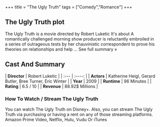 +++
title = "The Ugly Truth"
tags = ["Comedy","Romance"]
+++
## The Ugly Truth plot
The Ugly Truth is a movie directed by Robert Luketic It's about A romantically challenged morning show producer is reluctantly embroiled in a series of outrageous tests by her chauvinistic correspondent to prove his theories on relationships and help ... See full summary »
## Cast And Summary
| **Director**      | Robert Luketic |
    | :---        |    :----:   |
    |  **Actors** | Katherine Heigl, Gerard Butler, Bree Turner, Eric Winter |
    | **Year**   | 2009    |
    |  **Runtime** | 96 Minutes |
    |  **Rating** | 6.5 / 10 | 
    |  **Revenue** | 88.92$ Millions |
### How To Watch / Stream The Ugly Truth
You can watch The Ugly Truth on Disney+.
Also, you can stream The Ugly Truth via purchasing or having a rent on any of those streaming platforms.
Amazon Prime Video, Netflix, Hulu, Vudu Or iTunes